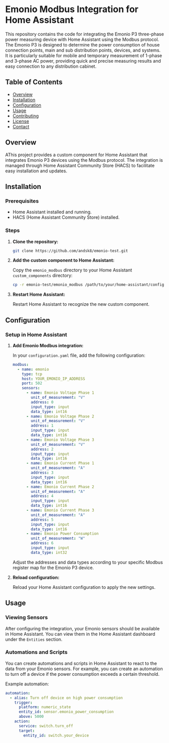 # Emonio Modbus Integration for Home Assistant

This repository contains the code for integrating the Emonio P3 three-phase power measuring device with Home Assistant using the Modbus protocol. The Emonio P3 is designed to determine the power consumption of house connection points, main and sub distribution points, devices, and systems. It is particularly suitable for mobile and temporary measurement of 1-phase and 3-phase AC power, providing quick and precise measuring results and easy connection to any distribution cabinet.

## Table of Contents

- [Overview](#overview)
- [Installation](#installation)
- [Configuration](#configuration)
- [Usage](#usage)
- [Contributing](#contributing)
- [License](#license)
- [Contact](#contact)

## Overview

AThis project provides a custom component for Home Assistant that integrates Emonio P3 devices using the Modbus protocol. The integration is managed through Home Assistant Community Store (HACS) to facilitate easy installation and updates.

## Installation

### Prerequisites

- Home Assistant installed and running.
- HACS (Home Assistant Community Store) installed.

### Steps

1. **Clone the repository:**

    ```sh
    git clone https://github.com/andsk8/emonio-test.git
    ```

2. **Add the custom component to Home Assistant:**

    Copy the `emonio_modbus` directory to your Home Assistant `custom_components` directory:

    ```sh
    cp -r emonio-test/emonio_modbus /path/to/your/home-assistant/config/custom_components/
    ```

3. **Restart Home Assistant:**

    Restart Home Assistant to recognize the new custom component.

## Configuration

### Setup in Home Assistant

1. **Add Emonio Modbus integration:**

    In your `configuration.yaml` file, add the following configuration:

    ```yaml
    modbus:
      - name: emonio
        type: tcp
        host: YOUR_EMONIO_IP_ADDRESS
        port: 502
        sensors:
          - name: Emonio Voltage Phase 1
            unit_of_measurement: "V"
            address: 0
            input_type: input
            data_type: int16
          - name: Emonio Voltage Phase 2
            unit_of_measurement: "V"
            address: 1
            input_type: input
            data_type: int16
          - name: Emonio Voltage Phase 3
            unit_of_measurement: "V"
            address: 2
            input_type: input
            data_type: int16
          - name: Emonio Current Phase 1
            unit_of_measurement: "A"
            address: 3
            input_type: input
            data_type: int16
          - name: Emonio Current Phase 2
            unit_of_measurement: "A"
            address: 4
            input_type: input
            data_type: int16
          - name: Emonio Current Phase 3
            unit_of_measurement: "A"
            address: 5
            input_type: input
            data_type: int16
          - name: Emonio Power Consumption
            unit_of_measurement: "W"
            address: 6
            input_type: input
            data_type: int32
    ```

    Adjust the addresses and data types according to your specific Modbus register map for the Emonio P3 device.

2. **Reload configuration:**

    Reload your Home Assistant configuration to apply the new settings.

## Usage

### Viewing Sensors

After configuring the integration, your Emonio sensors should be available in Home Assistant. You can view them in the Home Assistant dashboard under the `Entities` section.

### Automations and Scripts

You can create automations and scripts in Home Assistant to react to the data from your Emonio sensors. For example, you can create an automation to turn off a device if the power consumption exceeds a certain threshold.

Example automation:

```yaml
automation:
  - alias: Turn off device on high power consumption
    trigger:
      platform: numeric_state
      entity_id: sensor.emonio_power_consumption
      above: 5000
    action:
      service: switch.turn_off
      target:
        entity_id: switch.your_device

